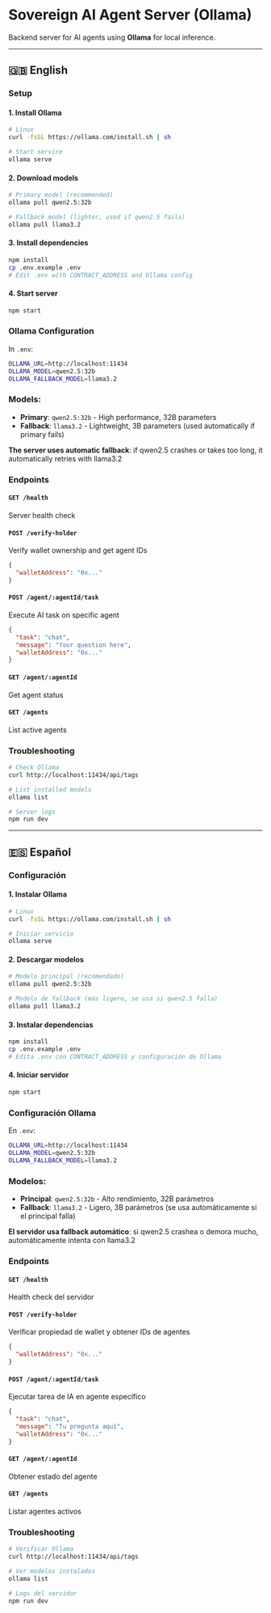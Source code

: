 # Sovereign AI Agent Server (Ollama)

Backend server for AI agents using **Ollama** for local inference.

---

## 🇬🇧 English

### Setup

#### 1. Install Ollama

```bash
# Linux
curl -fsSL https://ollama.com/install.sh | sh

# Start service
ollama serve
```

#### 2. Download models

```bash
# Primary model (recommended)
ollama pull qwen2.5:32b

# Fallback model (lighter, used if qwen2.5 fails)
ollama pull llama3.2
```

#### 3. Install dependencies

```bash
npm install
cp .env.example .env
# Edit .env with CONTRACT_ADDRESS and Ollama config
```

#### 4. Start server

```bash
npm start
```

### Ollama Configuration

In `.env`:
```bash
OLLAMA_URL=http://localhost:11434
OLLAMA_MODEL=qwen2.5:32b
OLLAMA_FALLBACK_MODEL=llama3.2
```

### Models:

- **Primary**: `qwen2.5:32b` - High performance, 32B parameters
- **Fallback**: `llama3.2` - Lightweight, 3B parameters (used automatically if primary fails)

**The server uses automatic fallback**: if qwen2.5 crashes or takes too long, it automatically retries with llama3.2

### Endpoints

#### `GET /health`
Server health check

#### `POST /verify-holder`
Verify wallet ownership and get agent IDs
```json
{
  "walletAddress": "0x..."
}
```

#### `POST /agent/:agentId/task`
Execute AI task on specific agent
```json
{
  "task": "chat",
  "message": "Your question here",
  "walletAddress": "0x..."
}
```

#### `GET /agent/:agentId`
Get agent status

#### `GET /agents`
List active agents

### Troubleshooting

```bash
# Check Ollama
curl http://localhost:11434/api/tags

# List installed models
ollama list

# Server logs
npm run dev
```

---

## 🇪🇸 Español

### Configuración

#### 1. Instalar Ollama

```bash
# Linux
curl -fsSL https://ollama.com/install.sh | sh

# Iniciar servicio
ollama serve
```

#### 2. Descargar modelos

```bash
# Modelo principal (recomendado)
ollama pull qwen2.5:32b

# Modelo de fallback (más ligero, se usa si qwen2.5 falla)
ollama pull llama3.2
```

#### 3. Instalar dependencias

```bash
npm install
cp .env.example .env
# Edita .env con CONTRACT_ADDRESS y configuración de Ollama
```

#### 4. Iniciar servidor

```bash
npm start
```

### Configuración Ollama

En `.env`:
```bash
OLLAMA_URL=http://localhost:11434
OLLAMA_MODEL=qwen2.5:32b
OLLAMA_FALLBACK_MODEL=llama3.2
```

### Modelos:

- **Principal**: `qwen2.5:32b` - Alto rendimiento, 32B parámetros
- **Fallback**: `llama3.2` - Ligero, 3B parámetros (se usa automáticamente si el principal falla)

**El servidor usa fallback automático**: si qwen2.5 crashea o demora mucho, automáticamente intenta con llama3.2

### Endpoints

#### `GET /health`
Health check del servidor

#### `POST /verify-holder`
Verificar propiedad de wallet y obtener IDs de agentes
```json
{
  "walletAddress": "0x..."
}
```

#### `POST /agent/:agentId/task`
Ejecutar tarea de IA en agente específico
```json
{
  "task": "chat",
  "message": "Tu pregunta aquí",
  "walletAddress": "0x..."
}
```

#### `GET /agent/:agentId`
Obtener estado del agente

#### `GET /agents`
Listar agentes activos

### Troubleshooting

```bash
# Verificar Ollama
curl http://localhost:11434/api/tags

# Ver modelos instalados
ollama list

# Logs del servidor
npm run dev
```
